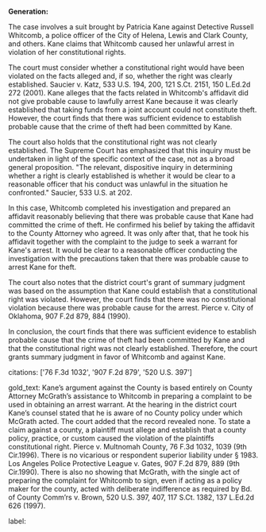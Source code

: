 **Generation:**



The case involves a suit brought by Patricia Kane against Detective Russell Whitcomb, a police officer of the City of Helena, Lewis and Clark County, and others. Kane claims that Whitcomb caused her unlawful arrest in violation of her constitutional rights.

The court must consider whether a constitutional right would have been violated on the facts alleged and, if so, whether the right was clearly established. Saucier v. Katz, 533 U.S. 194, 200, 121 S.Ct. 2151, 150 L.Ed.2d 272 (2001). Kane alleges that the facts related in Whitcomb's affidavit did not give probable cause to lawfully arrest Kane because it was clearly established that taking funds from a joint account could not constitute theft. However, the court finds that there was sufficient evidence to establish probable cause that the crime of theft had been committed by Kane.

The court also holds that the constitutional right was not clearly established. The Supreme Court has emphasized that this inquiry must be undertaken in light of the specific context of the case, not as a broad general proposition. "The relevant, dispositive inquiry in determining whether a right is clearly established is whether it would be clear to a reasonable officer that his conduct was unlawful in the situation he confronted." Saucier, 533 U.S. at 202.

In this case, Whitcomb completed his investigation and prepared an affidavit reasonably believing that there was probable cause that Kane had committed the crime of theft. He confirmed his belief by taking the affidavit to the County Attorney who agreed. It was only after that, that he took his affidavit together with the complaint to the judge to seek a warrant for Kane's arrest. It would be clear to a reasonable officer conducting the investigation with the precautions taken that there was probable cause to arrest Kane for theft.

The court also notes that the district court's grant of summary judgment was based on the assumption that Kane could establish that a constitutional right was violated. However, the court finds that there was no constitutional violation because there was probable cause for the arrest. Pierce v. City of Oklahoma, 907 F.2d 879, 884 (1990).

In conclusion, the court finds that there was sufficient evidence to establish probable cause that the crime of theft had been committed by Kane and that the constitutional right was not clearly established. Therefore, the court grants summary judgment in favor of Whitcomb and against Kane.



citations: ['76 F.3d 1032', '907 F.2d 879', '520 U.S. 397']

gold_text: Kane’s argument against the County is based entirely on County Attorney McGrath’s assistance to Whitcomb in preparing a complaint to be used in obtaining an arrest warrant. At the hearing in the district court Kane’s counsel stated that he is aware of no County policy under which McGrath acted. The court added that the record revealed none. To state a claim against a county, a plaintiff must allege and establish that a county policy, practice, or custom caused the violation of the plaintiffs constitutional right. Pierce v. Multnomah County, 76 F.3d 1032, 1039 (9th Cir.1996). There is no vicarious or respondent superior liability under § 1983. Los Angeles Police Protective League v. Gates, 907 F.2d 879, 889 (9th Cir.1990). There is also no showing that McGrath, with the single act of preparing the complaint for Whitcomb to sign, even if acting as a policy maker for the county, acted with deliberate indifference as required by Bd. of County Comm’rs v. Brown, 520 U.S. 397, 407, 117 S.Ct. 1382, 137 L.Ed.2d 626 (1997).

label: 